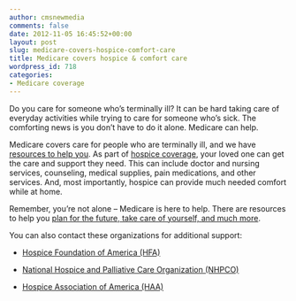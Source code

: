 ```yaml
---
author: cmsnewmedia
comments: false
date: 2012-11-05 16:45:52+00:00
layout: post
slug: medicare-covers-hospice-comfort-care
title: Medicare covers hospice & comfort care
wordpress_id: 718
categories:
- Medicare coverage
---
```


Do you care for someone who’s terminally ill? It can be hard taking care of everyday activities while trying to care for someone who’s sick. The comforting news is you don’t have to do it alone. Medicare can help.

Medicare covers care for people who are terminally ill, and we have [resources to help you](http://www.medicare.gov/caregivers/caregiver-topics-support.html). As part of [hospice coverage](http://www.medicare.gov/what-medicare-covers/part-a/part-a-coverage-hospice.html), your loved one can get the care and support they need. This can include doctor and nursing services, counseling, medical supplies, pain medications, and other services. And, most importantly, hospice can provide much needed comfort while at home.

Remember, you’re not alone – Medicare is here to help. There are resources to help you [plan for the future, take care of yourself, and much more](http://www.medicare.gov/caregivers/).

You can also contact these organizations for additional support:



	
  * [Hospice Foundation of America (HFA)](http://www.hospicefoundation.org/)

	
  * [National Hospice and Palliative Care Organization (NHPCO)](http://www.nhpco.org/templates/1/homepage.cfm)

	
  * [Hospice Association of America (HAA)](http://www.nahc.org/haa/)


